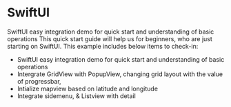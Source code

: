 # SwiftUI
SwiftUI easy integration demo for quick start and understanding of basic operations 
This quick start guide will help us for beginners, who are just starting on SwiftUI.
This example includes below items to check-in:
- SwiftUI easy integration demo for quick start and understanding of basic operations 
- Intergrate GridView with PopupView, changing grid layout with the value of progressbar,
- Intialize mapview based on latitude and longitude
- Integrate sidemenu, & Listview with detail
